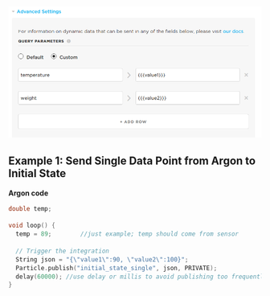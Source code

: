 


<!-- headingDivider: 2 -->

## ![image-20210201154725467](lecture_data_dashboards_initial_state_double_values.assets/image-20210201154725467.png)



## Example 1: Send Single Data Point from Argon to Initial State

**Argon code**

```c++
double temp;

void loop() {
  temp = 89;		//just example; temp should come from sensor
    
  // Trigger the integration
  String json = "{\"value1\":90, \"value2\":100}";
  Particle.publish("initial_state_single", json, PRIVATE);
  delay(60000);	//use delay or millis to avoid publishing too frequently
}
```


